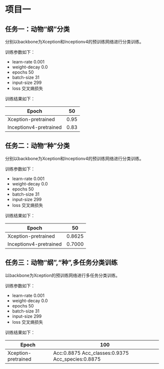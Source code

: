 # 项目一
## 任务一：动物“纲”分类
分别以backbone为Xception和Inceptionv4的预训练网络进行分类训练。

训练参数如下：
- learn-rate 0.001 
- weight-decay 0.0 
- epochs 50 
- batch-size 31 
- input-size 299
- loss 交叉熵损失

训练结果如下：

| Epoch                  | 50     |
| ---------------------- | ------ |
| Xception-pretrained    | 0.95   |
| Inceptionv4-pretrained | 0.83   |

## 任务二：动物“种”分类
分别以backbone为Xception和Inceptionv4的预训练网络进行分类训练。

训练参数如下：
- learn-rate 0.001 
- weight-decay 0.0 
- epochs 50 
- batch-size 31 
- input-size 299
- loss 交叉熵损失

训练结果如下：

| Epoch                  | 50       | 
| ---------------------- | -------- |
| Xception-pretrained    | 0.8625   |
| Inceptionv4-pretrained | 0.7000   | 

## 任务三：动物“纲”,“种”,多任务分类训练
以backbone为Xception的预训练网络进行多任务分类训练。

训练参数如下：
- learn-rate 0.001 
- weight-decay 0.0 
- epochs 50 
- batch-size 31 
- input-size 299
- loss 交叉熵损失

训练结果如下：

| Epoch                  | 100                                                | 
| ---------------------- | -------------------------------------------------- |
| Xception-pretrained    | Acc:0.8875 Acc_classes:0.9375 Acc_species:0.8875   |
